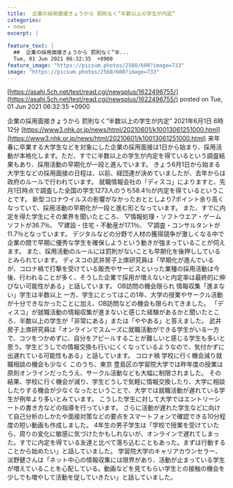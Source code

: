 ```yaml
---
title:  企業の採用面接きょうから 罰則なく“半数以上の学生が内定”  
categories:
- news
excerpt: |
  
feature_text: |
  ##  企業の採用面接きょうから 罰則なく“半...
  Tue, 01 Jun 2021 06:32:35  +0900
feature_image: "https://picsum.photos/2560/600?image=733"
image: "https://picsum.photos/2560/600?image=733"
---
```


[https://asahi.5ch.net/test/read.cgi/newsplus/1622496755/](https://asahi.5ch.net/test/read.cgi/newsplus/1622496755/)
posted on Tue, 01 Jun 2021 06:32:35  +0900

<!--more-->

企業の採用面接きょうから 罰則なく“半数以上の学生が内定” 2021年6月1日 6時12分 [https://www3.nhk.or.jp/news/html/20210601/k10013061251000.html](https://www3.nhk.or.jp/news/html/20210601/k10013061251000.html) 来年春に卒業する大学生などを対象にした企業の採用面接は1日から始まり、採用活動が本格化します。ただ、すでに半数以上の学生が内定を得ているという調査結果もあり、採用活動の早期化が一段と進んでいます。 きょう6月1日から始まる大学生などの採用面接の日程は、以前、経団連が決めていましたが、去年からは政府のルールで行われています。 就職情報会社の「ディスコ」によりますと、先月1日時点で調査した全国の学生1273人のうち58.4％が内定を得ているということです。 新型コロナウイルスの影響がなかったおととしより7ポイント余り高くなっていて、採用活動の早期化が一段と進む形となっています。 また、すでに内定を得た学生にその業界を聞いたところ、 ▽情報処理・ソフトウエア・ゲームソフトが36.7％、 ▽建設・住宅・不動産が17.1％、 ▽調査・コンサルタントが11.7％となっています。 デジタルなどの分野で人材の獲得競争が激しくなる中で企業の間で早期に優秀な学生を確保しようという動きが強まっていることが伺えます。 また、採用活動のルールには罰則がないことも早期化を後押ししているとみられています。 ディスコの武井房子上席研究員は「早期化が進んでいるが、コロナ禍で打撃を受けている販売やサービスといった業種の採用活動は今後、行われることが多く、そうした企業で採用が増えないと内定率は最終的に伸びない可能性がある」と話しています。 OB訪問の機会限られ 情報収集「進まない」学生は半数以上 一方、学生にとってはこの1年、大学の授業やサークル活動が十分できなかったことに加え、OB訪問などの機会も限られてきました。 「ディスコ」が就職活動の情報収集が進まないと感じた経験があるかと聞いたところ、半数以上の学生が「非常にある」または「ややある」と答えました。 武井房子上席研究員は「オンラインでスムーズに就職活動ができる学生がいる一方で、コツをつかめずに、自分をアピールすることが難しいと感じる学生も多いと思う。学生どうしでの情報交換も行いにくくなっているようなので、気付かずに出遅れている可能性もある」と話しています。 コロナ禍 学校に行く機会減り就職相談の機会も少なく このうち、東京 豊島区の学習院大学では昨年度の授業は原則オンラインだったうえ、サークル活動なども大幅に制限されました。 その結果、学校に行く機会が減り、学生どうしで気軽に情報交換したり、大学に相談したりする機会が少なくなったということで、大学では就職活動が遅れている学生が例年より多いとみています。 こうした学生に対して大学ではエントリーシートの書き方などの指導を行っています。 さらに活動が遅れた学生などに向けて自己分析のしかたや面接対策などの要点をスマートフォンで確認できる10分程度の短い動画も作成しました。 4年生の男子学生は「学校で授業を受けていたら、周りの変化に敏感に気づけたかもしれないが、オンラインで遅れてしまった。すでに内定を得ている友達と比べて落ち込むこともあった。まずは行動することから始めたい」と話していました。 学習院大学のキャリアカウンセラー、淡野健さんは「ネット中心の情報収集には限界があり、活動が止まっている学生が増えていることを心配している。動画などを見てもらい学生との接触の機会を少しでも増やして活動を促していきたい」と話していました。
